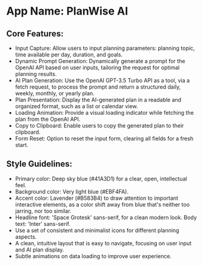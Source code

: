 # **App Name**: PlanWise AI

## Core Features:

- Input Capture: Allow users to input planning parameters: planning topic, time available per day, duration, and goals.
- Dynamic Prompt Generation: Dynamically generate a prompt for the OpenAI API based on user inputs, tailoring the request for optimal planning results.
- AI Plan Generation: Use the OpenAI GPT-3.5 Turbo API as a tool, via a fetch request, to process the prompt and return a structured daily, weekly, monthly, or yearly plan.
- Plan Presentation: Display the AI-generated plan in a readable and organized format, such as a list or calendar view.
- Loading Animation: Provide a visual loading indicator while fetching the plan from the OpenAI API.
- Copy to Clipboard: Enable users to copy the generated plan to their clipboard.
- Form Reset: Option to reset the input form, clearing all fields for a fresh start.

## Style Guidelines:

- Primary color: Deep sky blue (#41A3D1) for a clear, open, intellectual feel.
- Background color: Very light blue (#EBF4FA).
- Accent color: Lavender (#B583B4) to draw attention to important interactive elements, as a color shift away from blue that's neither too jarring, nor too similar.
- Headline font: 'Space Grotesk' sans-serif, for a clean modern look. Body text: 'Inter' sans-serif.
- Use a set of consistent and minimalist icons for different planning aspects.
- A clean, intuitive layout that is easy to navigate, focusing on user input and AI plan display.
- Subtle animations on data loading to improve user experience.
